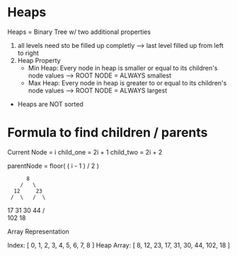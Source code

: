 # Heaps
Heaps = Binary Tree w/ two additional properties

1. all levels need sto be filled up completly --> last level filled up from left to right
2. Heap Property 
    - Min Heap: Every node in heap is smaller or equal to its children's node values --> ROOT NODE = ALWAYS smallest
    - Max Heap: Every node in heap is greater to or equal to its children's node values --> ROOT NODE = ALWAYS largest

- Heaps are NOT sorted

# Formula to find children / parents

Current Node = i
child_one = 2i + 1
child_two = 2i + 2

parentNode = floor( ( i - 1 ) / 2 )

          8 
        /   \
      12     23
     /  \   /  \
   17   31 30  44 
  /  \
 102  18

Array Representation 

Index:      [   0, 1,  2,  3,  4,  5,  6,  7,   8   ]
Heap Array: [   8, 12, 23, 17, 31, 30, 44, 102, 18  ]

